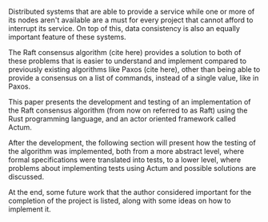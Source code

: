 Distributed systems that are able to provide a service while one or more of its nodes aren't available are a must for every project that cannot afford to interrupt its service. On top of this, data consistency is also an equally important feature of these systems. 

The Raft consensus algorithm (cite here) provides a solution to both of these problems that is easier to understand and implement compared to previously existing algorithms like Paxos (cite here), other than being able to provide a consensus on a list of commands, instead of a single value, like in Paxos.

This paper presents the development and testing of an implementation of the Raft consensus algorithm (from now on referred to as Raft) using the Rust programming language, and an actor oriented framework called Actum.

After the development, the following section will present how the testing of the algorithm was implemented, both from a more abstract level, where formal specifications were translated into tests, to a lower level, where problems about implementing tests using Actum and possible solutions are discussed.

At the end, some future work that the author considered important for the completion of the project is listed, along with some ideas on how to implement it.
